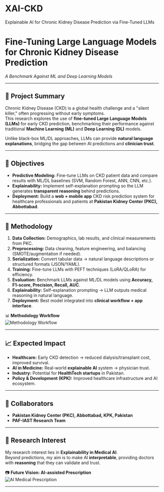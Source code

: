 # XAI-CKD
Explainable AI for Chronic Kidney Disease Prediction via Fine-Tuned LLMs
# Fine-Tuning Large Language Models for Chronic Kidney Disease Prediction  
*A Benchmark Against ML and Deep Learning Models*  

---

## 📌 Project Summary  
Chronic Kidney Disease (CKD) is a global health challenge and a "silent killer," often progressing without early symptoms.  
This research explores the use of **fine-tuned Large Language Models (LLMs)** for early CKD prediction, benchmarking their performance against traditional **Machine Learning (ML)** and **Deep Learning (DL)** models.  

Unlike black-box ML/DL approaches, LLMs can provide **natural language explanations**, bridging the gap between AI predictions and **clinician trust**.  

---

## 🎯 Objectives  
- **Predictive Modeling:** Fine-tune LLMs on CKD patient data and compare results with ML/DL baselines (SVM, Random Forest, ANN, CNN, etc.).  
- **Explainability:** Implement self-explanation prompting so the LLM generates **transparent reasoning** behind predictions.  
- **Deployment:** Build a **web + mobile app** CKD risk prediction system for healthcare professionals and patients at **Pakistan Kidney Center (PKC), Abbottabad**.  

---

## 🧪 Methodology  

1. **Data Collection:** Demographics, lab results, and clinical measurements from PKC.  
2. **Preprocessing:** Data cleaning, feature engineering, and balancing (SMOTE/augmentation if needed).  
3. **Serialization:** Convert tabular data → natural language descriptions or structured formats (JSON/YAML).  
4. **Training:** Fine-tune LLMs with PEFT techniques (LoRA/QLoRA) for efficiency.  
5. **Evaluation:** Benchmark LLMs against ML/DL models using **Accuracy, F1-score, Precision, Recall, AUC**.  
6. **Explainability:** Self-explanation prompting → LLM outputs medical reasoning in natural language.  
7. **Deployment:** Best model integrated into **clinical workflow + app interface**.  

📊 **Methodology Workflow**  
![Methodology Workflow](path/to/your-methodology-image.png)  

---

## 📈 Expected Impact  

- **Healthcare:** Early CKD detection → reduced dialysis/transplant cost, improved survival.  
- **AI in Medicine:** Real-world **explainable AI** system → physician trust.  
- **Industry:** Potential for **HealthTech startups** in Pakistan.  
- **Policy & Development (KPK):** Improved healthcare infrastructure and AI ecosystem.  

---

## 🤝 Collaborators  

- **Pakistan Kidney Center (PKC), Abbottabad, KPK, Pakistan**  
- **PAF-IAST Research Team**  

---

## 📌 Research Interest  

My research interest lies in **Explainability in Medical AI**.  
Beyond predictions, my aim is to make AI **interpretable**, providing doctors with **reasoning** that they can validate and trust.  

📷 **Future Vision: AI-assisted Prescription**  
![AI Medical Prescription](path/to/your-prescription-vision-image.png)  

---
